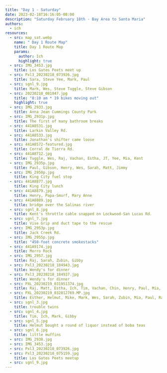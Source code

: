 ```yaml
---
title: "Day 1 - Saturday"
date: 2023-02-18T16:16:05-08:00
description: "Saturday February 18th - Bay Area to Santa Maria"
authors:
  - ich
resources:
  - src: map_sat.webp
    name: " Day 1 Route Map"
    title: Day 1 Route Map
    params:
      author: Ich
      highlight: true
  - src: IMG_3453.jpg
    title: Los Gatos Peets meet up
  - src: Pxl3_20230218_073926.jpg
    title: Sara, Steve Yee, Mark, Paul
  - src: sgnl_9.jpg
    title: Mark, Wes, Steve Tuggle, Steve Gibson
  - src: 20230218_081047.jpg
    title: "8:10 am * 19 bikes moving out"
    highlight: true
  - src: IMG_2933.jpg
    title: Anna Jean Cummings County Park
  - src: IMG_2931p.jpg
    title: The first of many bathroom breaks
  - src: 441A8531.jpg
    title: Larkin Valley Rd.
  - src: 441A8533.jpg
    title: Jonathan's shifter came loose
  - src: 441A8572-featured.jpg
    title: Corral de Tierra Rd.
  - src: 441A8712.jpg
    title: Tuggle, Wes, Raj, Vachan, Estha, JT, Yee, Mia, Kent
  - src: IMG_2935p.jpg
    title: Paul, Gibson, Henry, Wes, Sarah, Matt, Jimmy
  - src: IMG_2950p.jpg
    title: King City fuel stop
  - src: 441A8877.jpg
    title: King City lunch
  - src: 441A8879.jpg
    title: Henry, Papa-Smurf, Mary Anne
  - src: 441A8889.jpg
    title: bridge over the Salinas river
  - src: sgnl_8.jpg
    title: Kent's throttle cable snapped on Lockwood-San Lucas Rd.
  - src: sgnl_7.jpg
    title: Vise Grip and duct tape to the rescue
  - src: IMG_2953p.jpg
    title: Jack Creek Rd.
  - src: IMG_2955p.jpg
    title: "450-foot concrete smokestacks"
  - src: 441A9174.jpg
    title: Morro Rock
  - src: IMG_2957.jpg
    title: Raj, Sarah, Zubin, Gibby
  - src: Pxl3_20230218_184943.jpg
    title: Wendy's for dinner
  - src: Pxl3_20230218_184937.jpg
    title: Wendy's for dinner
  - src: PXL_20230219_031951374.jpg
    title: Raj, Matt, Estha, Ich, Tim, Vachan, Chin, Henry, Paul, Mia, Helmut, Esther, Mike, Yee, Tuggle, Sara, Wes
  - src: PXL_20230219_032012769.MP.jpg
    title: Esther, Helmut, Mike, Mark, Wes, Sarah, Zubin, Mia, Paul, Raj, Gibby, Matt, Estha
  - src: sgnl_3.jpg
    title: trouble twins
  - src: sgnl_4.jpg
    title: Tim, Ich, Mark, Gibby
  - src: sgnl_5.jpg
    title: Helmut bought a round of liquor instead of boba teas
  - src: sgnl_6.jpg
    title: little muffins
  - src: IMG_2938.jpg
  - src: IMG_3453.jpg
  - src: Pxl3_20230218_073926.jpg
  - src: Pxl3_20230218_075159.jpg
    title: Los Gatos Peets meetup
  - src: sgnl_9.jpg
---
```

